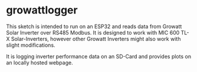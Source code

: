# growattlogger
This sketch is intended to run on an ESP32 and reads data from Growatt Solar Inverter over RS485 Modbus. It is designed to work with MIC 600 TL-X Solar-Inverters, however other Growatt Inverters might also work with slight modifications.

It is logging inverter performance data on an SD-Card and provides plots on an locally hosted webpage.